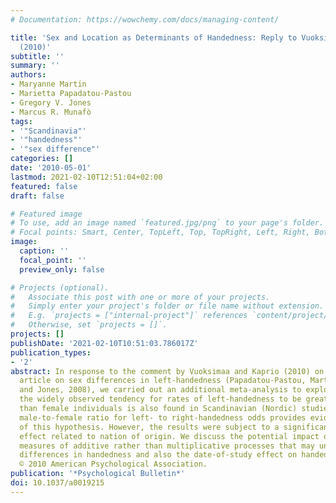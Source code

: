 ```yaml
---
# Documentation: https://wowchemy.com/docs/managing-content/

title: 'Sex and Location as Determinants of Handedness: Reply to Vuoksimaa and Kaprio
  (2010)'
subtitle: ''
summary: ''
authors:
- Maryanne Martin
- Marietta Papadatou-Pastou
- Gregory V. Jones
- Marcus R. Munafò
tags:
- '"Scandinavia"'
- '"handedness"'
- '"sex difference"'
categories: []
date: '2010-05-01'
lastmod: 2021-02-10T12:51:04+02:00
featured: false
draft: false

# Featured image
# To use, add an image named `featured.jpg/png` to your page's folder.
# Focal points: Smart, Center, TopLeft, Top, TopRight, Left, Right, BottomLeft, Bottom, BottomRight.
image:
  caption: ''
  focal_point: ''
  preview_only: false

# Projects (optional).
#   Associate this post with one or more of your projects.
#   Simply enter your project's folder or file name without extension.
#   E.g. `projects = ["internal-project"]` references `content/project/deep-learning/index.md`.
#   Otherwise, set `projects = []`.
projects: []
publishDate: '2021-02-10T10:51:03.786017Z'
publication_types:
- '2'
abstract: In response to the comment by Vuoksimaa and Kaprio (2010) on our previous
  article on sex differences in left-handedness (Papadatou-Pastou, Martin, Munafò,
  and Jones, 2008), we carried out an additional meta-analysis to explore whether
  the widely observed tendency for rates of left-handedness to be greater among male
  than female individuals is also found in Scandinavian (Nordic) studies. The overall
  male-to-female ratio for left- to right-handedness odds provides evidence in favor
  of this hypothesis. However, the results were subject to a significant moderating
  effect related to nation of origin. We discuss the potential impact on observed
  measures of additive rather than multiplicative processes that may underlie sex
  differences in handedness and also the date-of-study effect on handedness rates.
  © 2010 American Psychological Association.
publication: '*Psychological Bulletin*'
doi: 10.1037/a0019215
---
```

